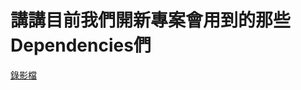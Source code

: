 # 講講目前我們開新專案會用到的那些Dependencies們

[錄影檔](https://drive.google.com/file/d/1XOgR-_pxPFJ8rICzkNybfK34fl-WdOur/view?usp=drive_link)